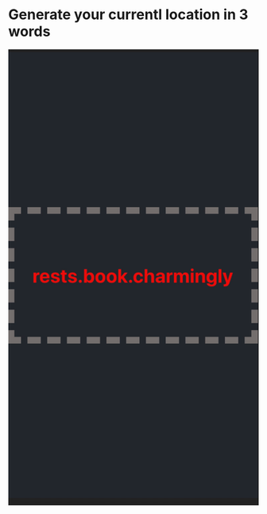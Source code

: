 # Generate your currentl location in 3 words 

![Working gif](https://raw.githubusercontent.com/chrislaughlin/what3words/master/what3words.gif)

